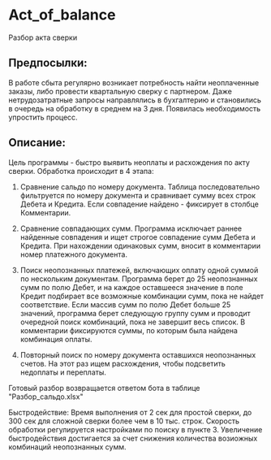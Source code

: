 # Act_of_balance
Разбор акта сверки

Предпосылки:
---------
В работе сбыта регулярно возникает потребность найти неоплаченные заказы, либо провести квартальную сверку с партнером. Даже нетрудозатратные запросы направлялись в бухгалтерию и становились в очередь на обработку в среднем на 3 дня. Появилась необходимость упростить процесс.

Описание:
---------
Цель программы - быстро выявить неоплаты и расхождения по акту сверки.
Обработка происходит в 4 этапа:
1. Сравнение сальдо по номеру документа. Таблица последовательно фильтруется по номеру документа и сравнивает сумму всех строк Дебета и Кредита. Если совпадение найдено - фиксирует в столбце Комментарии.

2. Сравнение совпадающих сумм. Программа исключает раннее найденные совпадения и ищет строгое совпадение сумм Дебета и Кредита. При нахождении одинаковых сумм, вносит в комментарии номер платежного документа.

3. Поиск неопознанных платежей, включающих оплату одной суммой по нескольким документам. Программа берет до 25 неопознанных сумм по полю Дебет, и на каждое оставшееся значение в поле Кредит подбирает все возможные комбинации сумм, пока не найдет соответствие. Если массив сумм по полю Дебет больше 25 значений, программа берет следующую группу сумм и проводит очередной поиск комбинаций, пока не завершит весь список. В комментарии фиксируются суммы, по которым была найдена комбинация оплаты.

4. Повторный поиск по номеру документа оставшихся неопознанных счетов. На этот раз ищем расхождения, чтобы подсветить недоплаты и переплаты.

Готовый разбор возвращается ответом бота в таблице "Разбор_сальдо.xlsx"

Быстродействие:
Время выполнения от 2 сек для простой сверки, до 300 сек для сложной сверки более чем в 10 тыс. строк. Скорость обработки регулируется настройками по поиску в пункте 3. Увеличение быстродействия достигается за счет снижения количества возиожных комбинаций неопознанных сумм.
